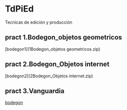 # TdPiEd
Tecnicas de edición y producción
## pract 1.Bodegon_objetos geometricos
[bodegon1](1Bodegon_objetos geometricos.zip)
## pract 2.Bodegon_Objetos internet
[bodegon2](2Bodegon_Objetos internet.zip)
## pract 3.Vanguardia
[bodegon](3Vanguardia.zip)
